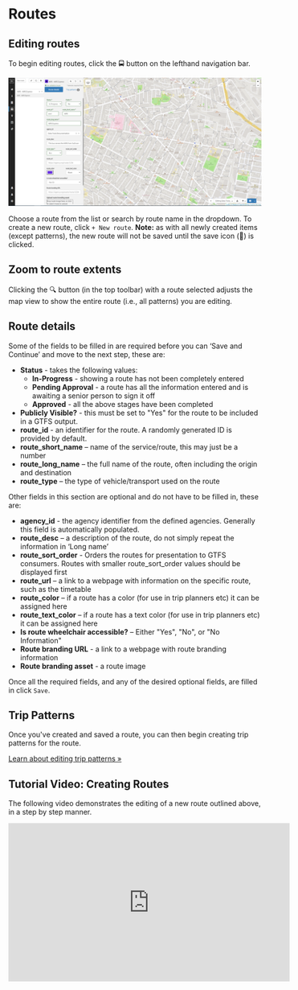 # Routes

## Editing routes

To begin editing routes, click the 🚍 button on the lefthand navigation bar.

![screenshot](../../img/edit-routes.png)

Choose a route from the list or search by route name in the dropdown. To create a new route, click `+ New route`. **Note:** as with all newly created items (except patterns), the new route will not be saved until the save icon (💾) is clicked.

## Zoom to route extents
Clicking the 🔍 button (in the top toolbar) with a route selected adjusts the map view to show the entire route (i.e., all patterns) you are editing.

## Route details

Some of the fields to be filled in are required before you can ‘Save and Continue’ and move to the next step, these are:

- **Status** - takes the following values: 
    - **In-Progress** - showing a route has not been completely entered
    - **Pending Approval** - a route has all the information entered and is awaiting a senior person to sign it off
    - **Approved** - all the above stages have been completed
- **Publicly Visible?** - this must be set to "Yes" for the route to be included in a GTFS output. 
- **route_id** - an identifier for the route. A randomly generated ID is provided by default.
- **route_short_name** – name of the service/route, this may just be a number
- **route_long_name** – the full name of the route, often including the origin and destination
- **route_type** – the type of vehicle/transport used on the route

Other fields in this section are optional and do not have to be filled in, these are:
- **agency_id** - the agency identifier from the defined agencies. Generally this field is automatically populated. 
- **route_desc** – a description of the route, do not simply repeat the information in ‘Long name’
- **route_sort_order** - Orders the routes for presentation to GTFS consumers. Routes with smaller route_sort_order values should be displayed first
- **route_url** – a link to a webpage with information on the specific route, such as the timetable
- **route_color** – if a route has a color (for use in trip planners etc) it can be assigned here
- **route_text_color** – if a route has a text color (for use in trip planners etc) it can be assigned here
- **Is route wheelchair accessible?** – Either "Yes", "No", or "No Information"
- **Route branding URL** - a link to a webpage with route branding information
- **Route branding asset** - a route image

Once all the required fields, and any of the desired optional fields, are filled in click `Save`.


## Trip Patterns

Once you've created and saved a route, you can then begin creating trip patterns for the route.

[Learn about editing trip patterns »](patterns)

## Tutorial Video: Creating Routes
The following video demonstrates the editing of a new route outlined above, in a step by step manner. 
<iframe 
    width="560" 
    height="315" 
    src="https://www.youtube.com/embed/WWm_FDmuMsY" 
    frameborder="0" 
    allow="accelerometer; autoplay; encrypted-media; gyroscope; picture-in-picture" 
    allowfullscreen>
</iframe>
